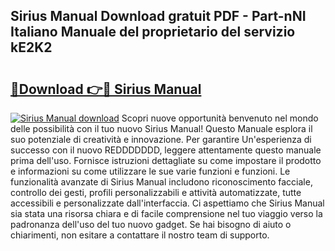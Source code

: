 ## Sirius Manual Download gratuit PDF - Part-nNI Italiano Manuale del proprietario del servizio kE2K2

# <h2><a href="http://dfb0hi.blite.top/?on=Sirius+Manual">🔗Download 👉🔴 Sirius Manual</a></h2>

[![Sirius Manual download](https://i.imgur.com/lujVjoI.png)](http://dfb0hi.blite.top/?on=Sirius+Manual)
Scopri nuove opportunità benvenuto nel mondo delle possibilità con il tuo nuovo Sirius Manual! Questo Manuale esplora il suo potenziale di creatività e innovazione. Per garantire Un'esperienza di successo con il nuovo REDDDDDDD, leggere attentamente questo manuale prima dell'uso. Fornisce istruzioni dettagliate su come impostare il prodotto e informazioni su come utilizzare le sue varie funzioni e funzioni. Le funzionalità avanzate di Sirius Manual includono riconoscimento facciale, controllo dei gesti, profili personalizzabili e attività automatizzate, tutte accessibili e personalizzate dall'interfaccia. Ci aspettiamo che Sirius Manual sia stata una risorsa chiara e di facile comprensione nel tuo viaggio verso la padronanza dell'uso del tuo nuovo gadget. Se hai bisogno di aiuto o chiarimenti, non esitare a contattare il nostro team di supporto.
